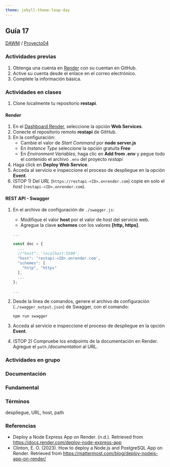 ```yaml
---
theme: jekyll-theme-leap-day
---
```


<style type="text/css" media="screen">
  details {
    margin: 5% 0%;
    padding: 2%;
    border: dashed 2px black;
    border-radius: 11px;
    box-shadow: 5px 5px 15px rgba(0, 0, 0, 0.3);
  }

  details div {
    color: lightseagreen;
    font-weight: bold;
    cursor: pointer;
    text-align: center;
  }

  img.description {
    width: 50%;
    text-align: center;
    margin: 0 25%;
  }
</style>

## Guía 17

[DAWM](/DAWM/) / [Proyecto04](/DAWM/proyectos/2024/proyecto04)

### Actividades previas

1. Obtenga una cuenta en [Render](https://render.com/) con su cuentan en GitHub.
2. Active su cuenta desde el enlace en el correo electrónico.
3. Complete la información básica.

### Actividades en clases

1. Clone localmente tu repositorio **restapi**.

#### Render

1. En el [Dashboard Render](https://dashboard.render.com/), seleccione la opción **Web Services**.
2. Conecte el repositorio remoto **restapi** de GitHub.
3. En la configuración:
    + Cambie el valor de _Start Command_ por **node server.js**
    + En _Instance Type_ seleccione la opción gratuita **Free**
    + En _Environment Variables_, haga clic en **Add from .env** y pegue todo el contenido el archivo `.env` del proyecto _restapi_ 
4. Haga click en **Deploy Web Service**.
5. Acceda al servicio e inspeccione el proceso de despliegue en la opción **Event**.
6. (STOP 1) Del _URL_ (`https://restapi-<ID>.onrender.com`) copie en solo el _host_ (`restapi-<ID>.onrender.com`).

#### REST API - Swagger

1. En el archivo de configuración de `./swagger.js`:
    + Modifique el valor **host** por el valor de _host_ del servicio web. 
    + Agregue la clave **schemes** con los valores **[http, https]**.

    ```typescript
    ...

    const doc = {
      ...
      //"host": 'localhost:5500',
      "host": 'restapi-<ID>.onrender.com',
      "schemes": [
        "http", "https"
      ],
      ...
    };

    ...
    ```

2. Desde la línea de comandos, genere el archivo de configuración (`./swagger_output.json`) de Swagger, con el comando:

    ```command
    npm run swagger
    ```

3. Acceda al servicio e inspeccione el proceso de despliegue en la opción **Event**.
4. (STOP 2) Compruebe los endpoints de la documentación en Render. Agregue el `path` _/documentation_ al URL.

### Actividades en grupo

### Documentación

### Fundamental

### Términos

despliegue, URL, host, path

### Referencias

* Deploy a Node Express App on Render. (n.d.). Retrieved from https://docs.render.com/deploy-node-express-app
* Clinton, E. O. (2023). How to deploy a Node.js and PostgreSQL App on Render. Retrieved from https://mattermost.com/blog/deploy-nodejs-app-on-render/